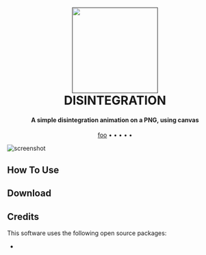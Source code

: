 <h1 align="center">
  <br>
  <a href=""><img src="" alt="" width="200"></a>
  <br>
  DISINTEGRATION
  <br>
</h1>

<h4 align="center"> A simple disintegration animation on a PNG, using canvas</h4>


<p align="center">
  <a href="#">foo</a> •
  <a href=""#></a> •
  <a href=""></a> •
  <a href=""></a> •
  <a href=""></a> •
  <a href=""></a>
</p>

![screenshot]()

## How To Use


## Download


## Credits

This software uses the following open source packages:

-   []()
